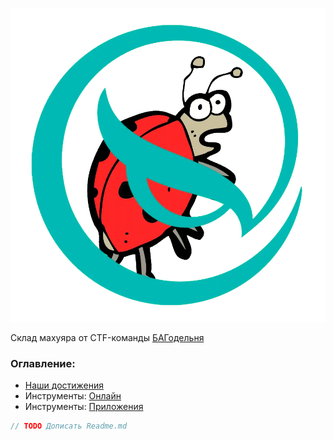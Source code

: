 
![|128x128](./assets/bug-fix-900-empty.webp)

Склад махуяра от CTF-команды [БАГодельня](https://ctftime.org/team/380161)

### Оглавление:

- [Наши достижения](%D0%98%D1%82%D0%BE%D0%B3%D0%B8%202025.md) 
- Инструменты: [Онлайн](%D0%98%D0%BD%D1%81%D1%82%D1%80%D1%83%D0%BC%D0%B5%D0%BD%D1%82%D1%8B%20%E2%80%93%20%D0%BE%D0%BD%D0%BB%D0%B0%D0%B9%D0%BD.md)
- Инструменты: [Приложения](%D0%98%D0%BD%D1%81%D1%82%D1%80%D1%83%D0%BC%D0%B5%D0%BD%D1%82%D1%8B%20%E2%80%93%20%D0%BF%D1%80%D0%B8%D0%BB%D0%BE%D0%B6%D0%B5%D0%BD%D0%B8%D1%8F.md)

``` js
// TODO Дописать Readme.md
```



